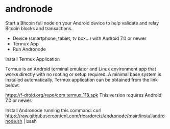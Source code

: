 # andronode

Start a Bitcoin full node on your Android device to help validate and relay Bitcoin blocks and transactions.

- Device (smartphone, tablet, tv box...) with Android 7.0 or newer
- Termux App
- Run Andronode 

Install Termux Application

Termux is an Android terminal emulator and Linux environment app that works directly with no rooting or setup required. A minimal base system is installed automatically. Termux application can be obtained from the link below:

https://f-droid.org/repo/com.termux_118.apk
This version requires Android 7.0 or newer.

Install Andronode running this command:
curl https://raw.githubusercontent.com/ricardoreis/andronode/main/installandronode.sh | bash
